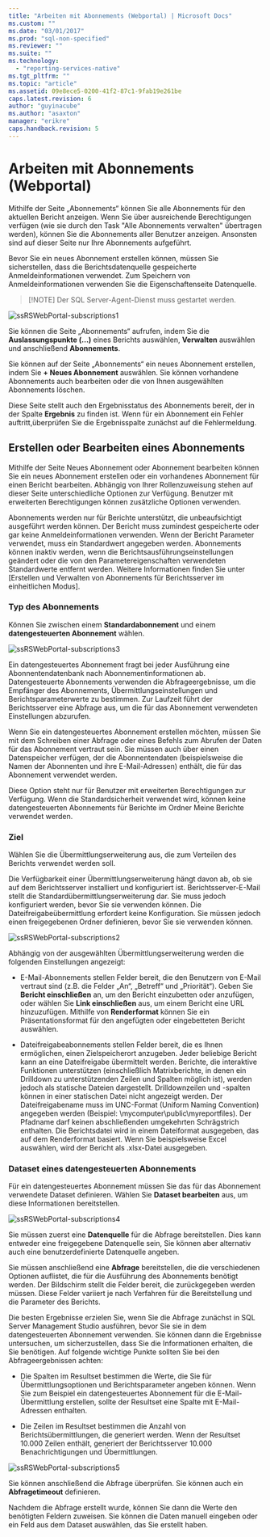 ```yaml
---
title: "Arbeiten mit Abonnements (Webportal) | Microsoft Docs"
ms.custom: ""
ms.date: "03/01/2017"
ms.prod: "sql-non-specified"
ms.reviewer: ""
ms.suite: ""
ms.technology: 
  - "reporting-services-native"
ms.tgt_pltfrm: ""
ms.topic: "article"
ms.assetid: 09e8ece5-0200-41f2-87c1-9fab19e261be
caps.latest.revision: 6
author: "guyinacube"
ms.author: "asaxton"
manager: "erikre"
caps.handback.revision: 5
---
```

# Arbeiten mit Abonnements (Webportal)
Mithilfe der Seite „Abonnements“ können Sie alle Abonnements für den aktuellen Bericht anzeigen. Wenn Sie über ausreichende Berechtigungen verfügen (wie sie durch den Task "Alle Abonnements verwalten" übertragen werden), können Sie die Abonnements aller Benutzer anzeigen. Ansonsten sind auf dieser Seite nur Ihre Abonnements aufgeführt.  
  
Bevor Sie ein neues Abonnement erstellen können, müssen Sie sicherstellen, dass die Berichtsdatenquelle gespeicherte Anmeldeinformationen verwendet. Zum Speichern von Anmeldeinformationen verwenden Sie die Eigenschaftenseite Datenquelle.  
  
> [!NOTE] Der SQL Server-Agent-Dienst muss gestartet werden.   
  
![ssRSWebPortal-subscriptions1](../reporting-services/media/ssrswebportal-subscriptions1.png)  
   
Sie können die Seite „Abonnements“ aufrufen, indem Sie die **Auslassungspunkte (...)** eines Berichts auswählen, **Verwalten** auswählen und anschließend **Abonnements**.  
  
Sie können auf der Seite „Abonnements“ ein neues Abonnement erstellen, indem Sie **+ Neues Abonnement** auswählen. Sie können vorhandene Abonnements auch bearbeiten oder die von Ihnen ausgewählten Abonnements löschen.  
  
Diese Seite stellt auch den Ergebnisstatus des Abonnements bereit, der in der Spalte **Ergebnis** zu finden ist. Wenn für ein Abonnement ein Fehler auftritt,überprüfen Sie die Ergebnisspalte zunächst auf die Fehlermeldung.  
  
## Erstellen oder Bearbeiten eines Abonnements  
Mithilfe der Seite Neues Abonnement oder Abonnement bearbeiten können Sie ein neues Abonnement erstellen oder ein vorhandenes Abonnement für einen Bericht bearbeiten. Abhängig von Ihrer Rollenzuweisung stehen auf dieser Seite unterschiedliche Optionen zur Verfügung. Benutzer mit erweiterten Berechtigungen können zusätzliche Optionen verwenden.  
  
Abonnements werden nur für Berichte unterstützt, die unbeaufsichtigt ausgeführt werden können. Der Bericht muss zumindest gespeicherte oder gar keine Anmeldeinformationen verwenden. Wenn der Bericht Parameter verwendet, muss ein Standardwert angegeben werden. Abonnements können inaktiv werden, wenn die Berichtsausführungseinstellungen geändert oder die von den Parametereigenschaften verwendeten Standardwerte entfernt werden. Weitere Informationen finden Sie unter [Erstellen und Verwalten von Abonnements für Berichtsserver im einheitlichen Modus].  
  
### Typ des Abonnements  
Können Sie zwischen einem **Standardabonnement** und einem **datengesteuerten Abonnement** wählen.  
  
![ssRSWebPortal-subscriptions3](../reporting-services/media/ssrswebportal-subscriptions3.png)  
   
Ein datengesteuertes Abonnement fragt bei jeder Ausführung eine Abonnentendatenbank nach Abonnementinformationen ab. Datengesteuerte Abonnements verwenden die Abfrageergebnisse, um die Empfänger des Abonnements, Übermittlungseinstellungen und Berichtsparameterwerte zu bestimmen. Zur Laufzeit führt der Berichtsserver eine Abfrage aus, um die für das Abonnement verwendeten Einstellungen abzurufen.   
  
Wenn Sie ein datengesteuertes Abonnement erstellen möchten, müssen Sie mit dem Schreiben einer Abfrage oder eines Befehls zum Abrufen der Daten für das Abonnement vertraut sein. Sie müssen auch über einen Datenspeicher verfügen, der die Abonnentendaten (beispielsweise die Namen der Abonnenten und ihre E-Mail-Adressen) enthält, die für das Abonnement verwendet werden.  
  
Diese Option steht nur für Benutzer mit erweiterten Berechtigungen zur Verfügung. Wenn die Standardsicherheit verwendet wird, können keine datengesteuerten Abonnements für Berichte im Ordner Meine Berichte verwendet werden.  
  
### Ziel  
Wählen Sie die Übermittlungserweiterung aus, die zum Verteilen des Berichts verwendet werden soll.   
  
Die Verfügbarkeit einer Übermittlungserweiterung hängt davon ab, ob sie auf dem Berichtsserver installiert und konfiguriert ist. Berichtsserver-E-Mail stellt die Standardübermittlungserweiterung dar. Sie muss jedoch konfiguriert werden, bevor Sie sie verwenden können. Die Dateifreigabeübermittlung erfordert keine Konfiguration. Sie müssen jedoch einen freigegebenen Ordner definieren, bevor Sie sie verwenden können.  
  
![ssRSWebPortal-subscriptions2](../reporting-services/media/ssrswebportal-subscriptions2.png)  
  
Abhängig von der ausgewählten Übermittlungserweiterung werden die folgenden Einstellungen angezeigt:  
  
-   E-Mail-Abonnements stellen Felder bereit, die den Benutzern von E-Mail vertraut sind (z.B. die Felder „An“, „Betreff“ und „Priorität“). Geben Sie **Bericht einschließen** an, um den Bericht einzubetten oder anzufügen, oder wählen Sie **Link einschließen** aus, um einem Bericht eine URL hinzuzufügen. Mithilfe von **Renderformat** können Sie ein Präsentationsformat für den angefügten oder eingebetteten Bericht auswählen.  
  
-   Dateifreigabeabonnements stellen Felder bereit, die es Ihnen ermöglichen, einen Zielspeicherort anzugeben. Jeder beliebige Bericht kann an eine Dateifreigabe übermittelt werden. Berichte, die interaktive Funktionen unterstützen (einschließlich Matrixberichte, in denen ein Drilldown zu unterstützenden Zeilen und Spalten möglich ist), werden jedoch als statische Dateien dargestellt. Drilldownzeilen und -spalten können in einer statischen Datei nicht angezeigt werden. Der Dateifreigabename muss im UNC-Format (Uniform Naming Convention) angegeben werden (Beispiel: \mycomputer\public\myreportfiles). Der Pfadname darf keinen abschließenden umgekehrten Schrägstrich enthalten. Die Berichtsdatei wird in einem Dateiformat ausgegeben, das auf dem Renderformat basiert. Wenn Sie beispielsweise Excel auswählen, wird der Bericht als .xlsx-Datei ausgegeben.  
  
### Dataset eines datengesteuerten Abonnements  
Für ein datengesteuertes Abonnement müssen Sie das für das Abonnement verwendete Dataset definieren. Wählen Sie **Dataset bearbeiten** aus, um diese Informationen bereitstellen.  
  
![ssRSWebPortal-subscriptions4](../reporting-services/media/ssrswebportal-subscriptions4.png)  
  
Sie müssen zuerst eine **Datenquelle** für die Abfrage bereitstellen. Dies kann entweder eine freigegebene Datenquelle sein, Sie können aber alternativ auch eine benutzerdefinierte Datenquelle angeben.  
  
Sie müssen anschließend eine **Abfrage** bereitstellen, die die verschiedenen Optionen auflistet, die für die Ausführung des Abonnements benötigt werden. Der Bildschirm stellt die Felder bereit, die zurückgegeben werden müssen. Diese Felder variiert je nach Verfahren für die Bereitstellung und die Parameter des Berichts.  
  
Die besten Ergebnisse erzielen Sie, wenn Sie die Abfrage zunächst in SQL Server Management Studio ausführen, bevor Sie sie in dem datengesteuerten Abonnement verwenden. Sie können dann die Ergebnisse untersuchen, um sicherzustellen, dass Sie die Informationen erhalten, die Sie benötigen. Auf folgende wichtige Punkte sollten Sie bei den Abfrageergebnissen achten:  
  
-   Die Spalten im Resultset bestimmen die Werte, die Sie für Übermittlungsoptionen und Berichtsparameter angeben können. Wenn Sie zum Beispiel ein datengesteuertes Abonnement für die E-Mail-Übermittlung erstellen, sollte der Resultset eine Spalte mit E-Mail-Adressen enthalten.  
  
-   Die Zeilen im Resultset bestimmen die Anzahl von Berichtsübermittlungen, die generiert werden. Wenn der Resultset 10.000 Zeilen enthält, generiert der Berichtsserver 10.000 Benachrichtigungen und Übermittlungen.  
  
![ssRSWebPortal-subscriptions5](../reporting-services/media/ssrswebportal-subscriptions5.png)  
  
Sie können anschließend die Abfrage überprüfen. Sie können auch ein **Abfragetimeout** definieren.  
  
Nachdem die Abfrage erstellt wurde, können Sie dann die Werte den benötigten Feldern zuweisen. Sie können die Daten manuell eingeben oder ein Feld aus dem Dataset auswählen, das Sie erstellt haben.  
  
  
  
